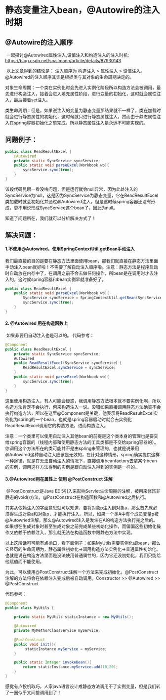# 静态变量注入bean，@Autowire的注入时期

## @Autowire的注入顺序

​        一起探讨@Autowired属性注入,设值注入和构造注入的注入时机: https://blog.csdn.net/snailmann/article/details/87930143 

​		以上文章得到的结论是： 注入顺序为 构造注入 > 属性注入 > 设值注入。@Autowired的注入顺序其实是根据类与其对象的生命周期决定的。

​		对象生命周期：一个类在实例化时会先进入实例化阶段所以构造方法会被调用，最先进行构造注入，接着会进入填充属性阶段，进行变量的初始化，这时就会属性注入，最后接着set注入。

​		类生命周期：但是，如果说注入的变量为静态变量那结果就不一样了，类在加载时就会进行静态属性的初始化，这时候就只进行静态属性注入，然而由于静态属性注入在spring容器初始化之前完成，所以静态属性注入是永远不可能实现的。

## 问题例子：

```java
public class ReadResultExcel {
    @Autowired
    private static SyncService syncService;
    public static void parseExcel(Workbook wb){
        syncService.sync(true);
    }
}
```

​		该段代码晃眼一看没啥问题，但是运行就会null异常，因为此处注入的SyncService为null，这是因为SyncService为静态变量，它在ReadResultExcel类加载时就会初始化并通过@Autowired注入，但是这时候spring容器还没有形成，更不用说形成SyncService这个bean了，因此为null。

知道了问题所在，我们就可以分析解决方式了！

## 解决问题：

#### 1.不使用@Autowired，使用SpringContextUtil.getBean手动注入

我们最直接的目的是要在静态方法里面使用bean，那我们就直接在静态方法里面手动注入bean就好啦！不需要了解自动注入顺序啦。注意：静态方法是程序启动时自动放在内存中了，在调用之前不会去做任何操作，所bean是在调用时才去注入的，这时候spring容器和bean实例早就准备好了。

```java
public class ReadResultExcel {
    public static void parseExcel(Workbook wb){
        SyncService syncService = SpringContextUtil.getBean(SyncService.class);
        syncService.sync(true);
    }
}

```

#### 2. @Autowired 用在构造函数上

​		如果非要用自动注入也是可以的。
代码参考：

```java
@Component
public class ReadResultExcel {
    private static SyncService syncService;
    Autowired
    public ReadResultExcel(SyncService syncService）{
        ReadResultExcel.syncService = syncService;
    }
    public static void parseExcel(Workbook wb){
        syncService.sync(true);
    }
}
```

​		这里使用构造注入，有人可能会疑惑，我调用静态方法根本就不要实例化啊，所以构造方法肯定不会执行，何来构造注入一说。没错如果直接调用静态方法确实不会执行构造方法，所以在这里@Component是关键，他表示将ReadResultExcel实例化为spring的一个bean，也就是spring容器启动时就会去实例化ReadResultExcel调用它的构造方法，进而构造注入。

​		注意：一个类里可以使用自动注入其他bean的前提是这个类本身的管理也是要交给spring容器的（线程内部和使用静态方法的工具类都是不交给spring容器的）。你调用这个方法所在的类可能并不是由spring来管理的，也就是说采用@Autowired这种自动注入应该是无效的，在针对这种情形，spring确实提供这样一种途径，就是在无法自动注入的情况下，直接调用beanfactory去拿某个bean的实例，调用这样方法得到的实例是跟自动注入得到的实例是一样的。

#### 3.@Autowired用在属性上   使用 @PostConstruct 注解    

​		@PostConstruct是Java EE 5引入来影响Servlet生命周期的注解，被用来修饰非静态的void()方法，@PostConstruct在构造函数和@Autowired之后执行。		

​		其实从依赖注入的字面意思就可以知道，要将对象p注入到对象a，那么首先就必须得生成对象a和对象p，才能执行注入。所以，如果一个类A中有个成员变量p被@Autowried注解，那么@Autowired注入是发生在A的构造方法执行完之后的。如果想在生成对象时甚至生成对象之前完成某些初始化操作，而偏偏这些初始化操作又依赖于依赖注入，那么就无法在构造函数中跟静态方法中实现。

​		以上这段话可可能有点拗口，看下面例子：如果MyUtils需要实例化成bean，那么它经历的生命周期为，静态属性初始化->调用构造方法实例化->普通属性初始化。也就是说在构造方法里面是没法使用普通属性的，因为它还没初始化，我们只能给他赋值而不能使用。

​		为此，可以使用@PostConstruct注解一个方法来完成初始化，@PostConstruct注解的方法将会在依赖注入完成后被自动调用。Constructor >> @Autowired >> @PostConstruct


代码参考：

```java
@Component
public class MyUtils {

 	private static MyUtils staticInstance = new MyUtils();
 	
	@Autowired
 	private MyMethorClassService myService;
 	
	@PostConstruct
 	public void init(){
  		 staticInstance.myService = myService;   
 	}

	public static Integer invokeBean(){      
  		return staticInstance.myService.add(10,20);
	}
}
```

​	感觉有点投机取巧，人家java语言设计成静态方法调用不了实例变量，但是我们转了一圈似乎又间接调用到了！